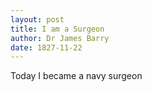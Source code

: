 ```yaml
---
layout: post
title: I am a Surgeon
author: Dr James Barry
date: 1827-11-22
---
```


Today I became a navy surgeon
